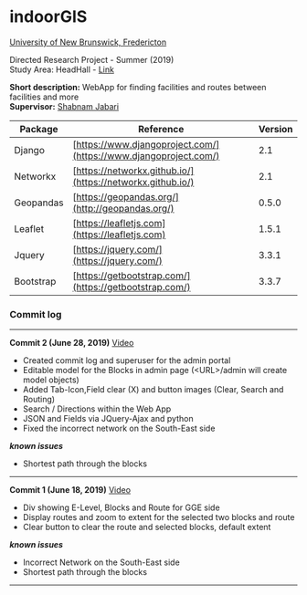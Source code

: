 # indoorGIS

[University of New Brunswick, Fredericton](https://www.unb.ca/)

Directed Research Project - Summer (2019)<br />
Study Area: HeadHall - [Link](https://www.google.com/maps/place/Head+Hall,+NB-1,+Fredericton,+NB/@45.9496034,-66.6424096,18.75z/data=!4m5!3m4!1s0x4ca4220f063c4685:0xd90a16a19db56df7!8m2!3d45.949433!4d-66.6421681 "View in Google Maps")

**Short description:** WebApp for finding facilities and routes between facilities and more<br />
**Supervisor:** [Shabnam Jabari](https://www.unb.ca/faculty-staff/directory/engineering-geomatics/jabari-shabnam.html)


| Package   | Reference                                                        | Version |
| --------- | ---------------------------------------------------------------- | ------- |
| Django    | [https://www.djangoproject.com/](https://www.djangoproject.com/) | 2.1     |
| Networkx  | [https://networkx.github.io/](https://networkx.github.io/)       | 2.1     |
| Geopandas | [https://geopandas.org/](http://geopandas.org/)                  | 0.5.0   |
| Leaflet   | [https://leafletjs.com](https://leafletjs.com)                   | 1.5.1   |
| Jquery    | [https://jquery.com/](https://jquery.com/)                       | 3.3.1   |
| Bootstrap | [https://getbootstrap.com/](https://getbootstrap.com/)           | 3.3.7   |

### Commit log
***

**Commit 2 (June 28, 2019)** [Video](https://raw.githubusercontent.com/VaasuDevanS/indoorGIS/master/log/HeadHall/IndoorGIS-v2.0.mp4)
* Created commit log and superuser for the admin portal
* Editable model for the Blocks in admin page (\<URL>/admin will create model objects)
* Added Tab-Icon,Field clear (X) and button images (Clear, Search and Routing)
* Search / Directions within the Web App
* JSON and Fields via JQuery-Ajax and python
* Fixed the incorrect network on the South-East side

***known issues***
* Shortest path through the blocks

***

**Commit 1 (June 18, 2019)** [Video](https://raw.githubusercontent.com/VaasuDevanS/indoorGIS/master/log/HeadHall/IndoorGIS-v1.0.mp4)

* Div showing E-Level, Blocks and Route for GGE side
* Display routes and zoom to extent for the selected two blocks and route
* Clear button to clear the route and selected blocks, default extent

***known issues***
* Incorrect Network on the South-East side
* Shortest path through the blocks

***